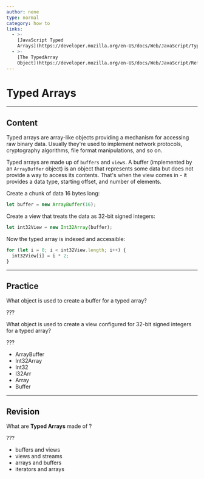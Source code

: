 ```yaml
---
author: nene
type: normal
category: how to
links:
  - >-
    [JavaScript Typed
    Arrays](https://developer.mozilla.org/en-US/docs/Web/JavaScript/Typed_arrays){documentation}
  - >-
    [The TypedArray
    Object](https://developer.mozilla.org/en-US/docs/Web/JavaScript/Reference/Global_Objects/TypedArray){documentation}
---
```


# Typed Arrays


---

## Content

Typed arrays are array-like objects providing a mechanism for accessing raw binary data. Usually they're used to implement network protocols, cryptography algorithms, file format manipulations, and so on.

Typed arrays are made up of `buffers` and `views`.
A buffer (implemented by an `ArrayBuffer` object) is an object that represents some data but does not provide a way to access its contents.
That's when the view comes in - it provides a data type, starting offset, and number of elements.

Create a chunk of data 16 bytes long:

```javascript
let buffer = new ArrayBuffer(16);
```

Create a view that treats the data as 32-bit signed integers:

```javascript
let int32View = new Int32Array(buffer);
```

Now the typed array is indexed and accessible:

```javascript
for (let i = 0; i < int32View.length; i++) {
  int32View[i] = i * 2;
}
```


---

## Practice

What object is used to create a buffer for a typed array?

???

What object is used to create a view configured for 32-bit signed integers for a typed array?

???

- ArrayBuffer
- Int32Array
- Int32
- I32Arr
- Array
- Buffer


---

## Revision

What are **Typed Arrays** made of ?

???

- buffers and views
- views and streams
- arrays and buffers
- iterators and arrays
